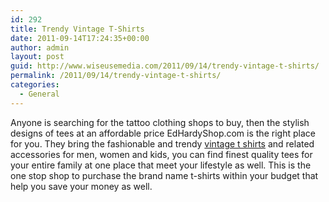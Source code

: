```yaml
---
id: 292
title: Trendy Vintage T-Shirts
date: 2011-09-14T17:24:35+00:00
author: admin
layout: post
guid: http://www.wiseusemedia.com/2011/09/14/trendy-vintage-t-shirts/
permalink: /2011/09/14/trendy-vintage-t-shirts/
categories:
  - General
---
```

Anyone is searching for the tattoo clothing shops to buy, then the stylish designs of tees at an affordable price EdHardyShop.com is the right place for you. They bring the fashionable and trendy [vintage t shirts](http://edhardyshop.com/) and related accessories for men, women and kids, you can find finest quality tees for your entire family at one place that meet your lifestyle as well. This is the one stop shop to purchase the brand name t-shirts within your budget that help you save your money as well.